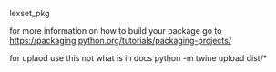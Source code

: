 lexset_pkg

for more information on how to build your package go to
https://packaging.python.org/tutorials/packaging-projects/

for uplaod use this not what is in docs
python -m twine upload dist/* 